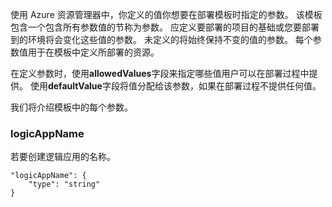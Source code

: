 使用 Azure 资源管理器中，你定义的值你想要在部署模板时指定的参数。 该模板包含一个包含所有参数值的节称为参数。
应定义要部署的项目的基础或您要部署到的环境将会变化这些值的参数。 未定义的将始终保持不变的值的参数。 每个参数值用于在模板中定义所部署的资源。 

在定义参数时，使用**allowedValues**字段来指定哪些值用户可以在部署过程中提供。 使用**defaultValue**字段将值分配给该参数，如果在部署过程不提供任何值。

我们将介绍模板中的每个参数。

### <a name="logicappname"></a>logicAppName
若要创建逻辑应用的名称。

    "logicAppName": {
        "type": "string"
    }